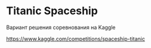 # Titanic Spaceship

Вариант решения соревнования на Kaggle

https://www.kaggle.com/competitions/spaceship-titanic
